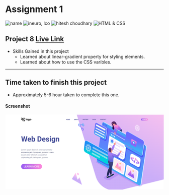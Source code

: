 # Assignment 1

![name](https://img.shields.io/badge/Omkar--Gujja-OG)
![ineuro, lco](https://img.shields.io/badge/iNeuron-LCO-green)
![hitesh choudhary](https://img.shields.io/badge/Hitesh--Choudhary-Full--stack--JS--bootcamp-red)
![HTML & CSS](https://img.shields.io/badge/HTML-CSS-orange)

## Project 8 [Live Link](https://62e2bab79030634310993ee6--famous-praline-5d7109.netlify.app/)

-   Skills Gained in this project
    -   Learned about linear-gradient property for styling elements.
    -   Learned about how to use the CSS varibles. 

---

## Time taken to finish this project

-   Approximately 5-6 hour taken to complete this one.

#### Screenshot

![Desktop](./ss/preview.png)
